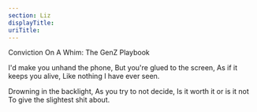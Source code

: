 ```yaml
---
section: Liz
displayTitle:
uriTitle:
---
```


Conviction On A Whim: The GenZ Playbook

I'd make you unhand the phone,
But you're glued to the screen,
As if it keeps you alive,
Like nothing I have ever seen.

Drowning in the backlight,
As you try to not decide,
Is it worth it or is it not
To give the slightest shit about.
